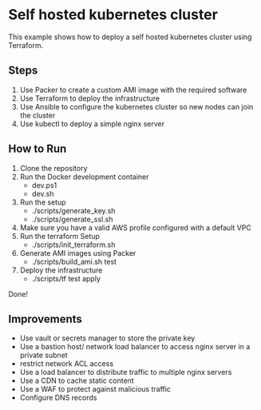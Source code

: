 # Self hosted kubernetes cluster

This example shows how to deploy a self hosted kubernetes cluster using Terraform.

## Steps

1. Use Packer to create a custom AMI image with the required software
2. Use Terraform to deploy the infrastructure
3. Use Ansible to configure the kubernetes cluster so new nodes can join the cluster
4. Use kubectl to deploy a simple nginx server

## How to Run

1. Clone the repository
2. Run the Docker development container
   - dev.ps1
   - dev.sh
3. Run the setup
   - ./scripts/generate_key.sh
   - ./scripts/generate_ssl.sh
4. Make sure you have a valid AWS profile configured with a default VPC
5. Run the terraform Setup
   - ./scripts/init_terraform.sh
6. Generate AMI images using Packer
   - ./scripts/build_ami.sh test
7. Deploy the infrastructure
   - ./scripts/tf test apply

Done!

## Improvements

- Use vault or secrets manager to store the private key
- Use a bastion host/ network load balancer to access nginx server in a private subnet
- restrict network ACL access
- Use a load balancer to distribute traffic to multiple nginx servers
- Use a CDN to cache static content
- Use a WAF to protect against malicious traffic
- Configure DNS records
